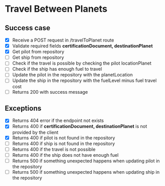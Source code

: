 # Travel Between Planets

## Success case
- [x] Receive a POST request in /travelToPlanet route
- [x] Validate required fields **certificationDocument, destinationPlanet**
- [x] Get pilot from repository
- [ ] Get ship from repository
- [ ] Check if the travel is possible by checking the pilot locationPlanet
- [ ] Check if the ship has enough fuel to travel
- [ ] Update the pilot in the repository with the planetLocation
- [ ] Update the ship in the repository with the fuelLevel minus fuel travel cost
- [ ] Returns 200 with success message

## Exceptions
- [x] Returns 404 error if the endpoint not exists
- [x] Returns 400 if **certificationDocument, destinationPlanet** is not provided by the client
- [x] Returns 400 if pilot is not found in the repository
- [ ] Returns 400 if ship is not found in the repository
- [ ] Returns 400 if the travel is not possible
- [ ] Returns 400 if the ship does not have enough fuel
- [ ] Returns 500 if something unexpected happens when updating pilot in the repository
- [ ] Returns 500 if something unexpected happens when updating ship in the repository